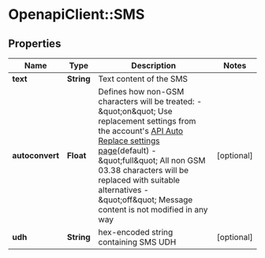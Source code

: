 # OpenapiClient::SMS

## Properties
Name | Type | Description | Notes
------------ | ------------- | ------------- | -------------
**text** | **String** | Text content of the SMS | 
**autoconvert** | **Float** | Defines how non-GSM characters will be treated: - \&quot;on\&quot; Use replacement settings from the account&#39;s [API Auto Replace settings page](https://dashboard.messente.com/api-settings/auto-replace)(default) - \&quot;full\&quot; All non GSM 03.38 characters will be replaced with suitable alternatives - \&quot;off\&quot; Message content is not modified in any way  | [optional] 
**udh** | **String** | hex-encoded string containing SMS UDH | [optional] 


